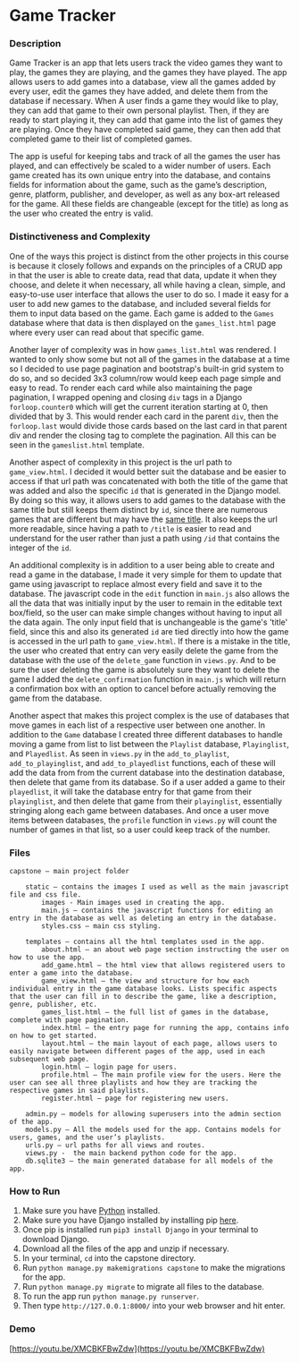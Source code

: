 # Game Tracker

### Description
Game Tracker is an app that lets users track the video games they want to play, the games they are playing, and the games they have played. The app allows users to add games into a database, view all the games added by every user, edit the games they have added, and delete them from the database if necessary. When A user finds a game they would like to play, they can add that game to their own personal playlist. Then, if they are ready to start playing it, they can add that game into the list of games they are playing. Once they have completed said game, they can then add that completed game to their list of completed games. 

The app is useful for keeping tabs and track of all the games the user has played, and can effectively be scaled to a wider number of users. Each game created has its own unique entry into the database, and contains fields for information about the game, such as the game’s description, genre, platform, publisher, and developer, as well as any box-art released for the game. All these fields are changeable (except for the title) as long as the user who created the entry is valid.

### Distinctiveness and Complexity
One of the ways this project is distinct from the other projects in this course is because it closely follows and expands on the principles of a CRUD app in that the user is able to create data, read that data, update it when they choose, and delete it when necessary, all while having a clean, simple, and easy-to-use user interface that allows the user to do so. I made it easy for a user to add new games to the database, and included several fields for them to input data based on the game. Each game is added to the `Games` database where that data is then displayed on the `games_list.html` page where every user can read about that specific game.

Another layer of complexity was in how `games_list.html` was rendered. I wanted to only show some but not all of the games in the database at a time so I decided to use page pagination and bootstrap's built-in grid system to do so, and so decided 3x3 column/row would keep each page simple and easy to read. To render each card while also maintaining the page pagination, I wrapped opening and closing `div` tags in a Django `forloop.counter0` which will get the current iteration starting at 0, then divided that by 3. This would render each card in the parent `div`, then the `forloop.last` would divide those cards based on the last card in that parent div and render the closing tag to complete the pagination. All this can be seen in the `gameslist.html` template.

Another aspect of complexity in this project is the url path to `game_view.html`. I decided it would better suit the database and be easier to access if that url path was concatenated with both the title of the game that was added and also the specific `id` that is generated in the Django model. By doing so this way, it allows users to add games to the database with the same title but still keeps them distinct by `id`, since there are numerous games that are different but may have the [same title](https://www.giantbomb.com/same-name-different-game/3015-5521/). It also keeps the url more readable, since having a path to `/title` is easier to read and understand for the user rather than just a path using `/id` that contains the integer of the `id`. 

An additional complexity is in addition to a user being able to create and read a game in the database, I made it very simple for them to update that game using javascript to replace almost every field and save it to the database. The javascript code in the `edit` function in `main.js` also allows the all the data that was initially input by the user to remain in the editable text box/field, so the user can make simple changes without having to input all the data again. The only input field that is unchangeable is the game's 'title' field, since this and also its generated `id` are tied directly into how the game is accessed in the url path to `game_view.html`. If there is a mistake in the title, the user who created that entry can very easily delete the game from the database with the use of the `delete_game` function in `views.py`. And to be sure the user deleting the game is absolutely sure they want to delete the game I added the `delete_confirmation` function in `main.js` which will return a confirmation box with an option to cancel before actually removing the game from the database.

Another aspect that makes this project complex is the use of databases that move games in each list of a respective user between one another. In addition to the `Game` database I created three different databases to handle moving a game from list to list between the `Playlist` database, `Playinglist`, and `Playedlist`. As seen in `views.py` in the `add_to_playlist`, `add_to_playinglist`, and `add_to_playedlist` functions, each of these will add the data from from the current database into the destination database, then delete that game from its database. So if a user added a game to their `playedlist`, it will take the database entry for that game from their `playinglist`, and then delete that game from their `playinglist`, essentially stringing along each game between databases. And once a user move items between databases, the `profile` function in `views.py` will count the number of games in that list, so a user could keep track of the number.



### Files
	capstone – main project folder
    
		static – contains the images I used as well as the main javascript file and css file.
        	images - Main images used in creating the app.
			main.js – contains the javascript functions for editing an entry in the database as well as deleting an entry in the database.    
			styles.css – main css styling.
            
		templates – contains all the html templates used in the app.
            about.html – an about web page section instructing the user on how to use the app.
            add_game.html – the html view that allows registered users to enter a game into the database.
            game_view.html – the view and structure for how each individual entry in the game database looks. Lists specific aspects that the user can fill in to describe the game, like a description, genre, publisher, etc.
            games_list.html – the full list of games in the database, complete with page pagination.
            index.html – the entry page for running the app, contains info on how to get started.
            layout.html – the main layout of each page, allows users to easily navigate between different pages of the app, used in each subsequent web page.
            login.html – login page for users.
            profile.html – The main profile view for the users. Here the user can see all three playlists and how they are tracking the respective games in said playlists.
            register.html – page for registering new users.
            
        admin.py – models for allowing superusers into the admin section of the app.
        models.py – All the models used for the app. Contains models for users, games, and the user’s playlists.
        urls.py – url paths for all views and routes.
        views.py -  the main backend python code for the app. 
        db.sqlite3 – the main generated database for all models of the app.

### How to Run
1.	Make sure you have [Python](https://www.python.org/downloads/) installed.
2.	Make sure you have Django installed by installing pip [here](https://pip.pypa.io/en/stable/installing/).
3.	Once pip is installed run `pip3 install Django` in your terminal to download Django.
4.	Download all the files of the app and unzip if necessary.
5.	In your terminal, `cd` into the capstone directory.
6.	Run `python manage.py makemigrations capstone` to make the migrations for the app.
7.	Run `python manage.py migrate` to migrate all files to the database.
8.	To run the app run `python manage.py runserver`.
9.	Then type `http://127.0.0.1:8000/` into your web browser and hit enter.

### Demo
[https://youtu.be/XMCBKFBwZdw](https://youtu.be/XMCBKFBwZdw)